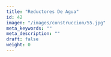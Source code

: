 ```yaml
---
title: "Reductores De Agua"
id: 42
imagen: "/images/construccion/55.jpg"
meta_keywords: ""
meta_description: ""
draft: false
weight: 0
---
```


